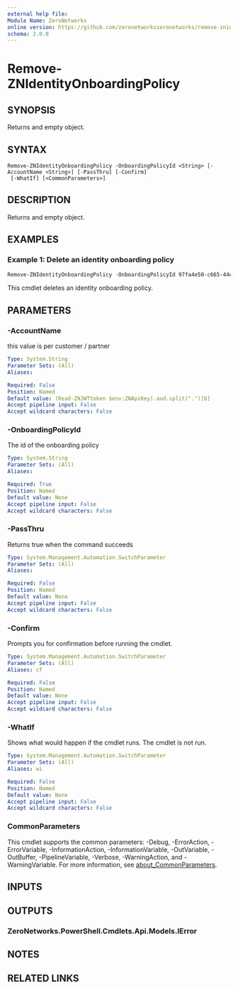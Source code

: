 ```yaml
---
external help file:
Module Name: ZeroNetworks
online version: https://github.com/zeronetworkszeronetworks/remove-znidentityonboardingpolicy
schema: 2.0.0
---
```


# Remove-ZNIdentityOnboardingPolicy

## SYNOPSIS
Returns and empty object.

## SYNTAX

```
Remove-ZNIdentityOnboardingPolicy -OnboardingPolicyId <String> [-AccountName <String>] [-PassThru] [-Confirm]
 [-WhatIf] [<CommonParameters>]
```

## DESCRIPTION
Returns and empty object.

## EXAMPLES

### Example 1: Delete an identity onboarding policy
```powershell
Remove-ZNIdentityOnboardingPolicy -OnboardingPolicyId 97fa4e50-c665-44e9-8261-d07c543d9d80
```

This cmdlet deletes an identity onboarding policy.

## PARAMETERS

### -AccountName
this value is per customer / partner

```yaml
Type: System.String
Parameter Sets: (All)
Aliases:

Required: False
Position: Named
Default value: (Read-ZNJWTtoken $env:ZNApiKey).aud.split(".")[0]
Accept pipeline input: False
Accept wildcard characters: False
```

### -OnboardingPolicyId
The id of the onboarding policy

```yaml
Type: System.String
Parameter Sets: (All)
Aliases:

Required: True
Position: Named
Default value: None
Accept pipeline input: False
Accept wildcard characters: False
```

### -PassThru
Returns true when the command succeeds

```yaml
Type: System.Management.Automation.SwitchParameter
Parameter Sets: (All)
Aliases:

Required: False
Position: Named
Default value: None
Accept pipeline input: False
Accept wildcard characters: False
```

### -Confirm
Prompts you for confirmation before running the cmdlet.

```yaml
Type: System.Management.Automation.SwitchParameter
Parameter Sets: (All)
Aliases: cf

Required: False
Position: Named
Default value: None
Accept pipeline input: False
Accept wildcard characters: False
```

### -WhatIf
Shows what would happen if the cmdlet runs.
The cmdlet is not run.

```yaml
Type: System.Management.Automation.SwitchParameter
Parameter Sets: (All)
Aliases: wi

Required: False
Position: Named
Default value: None
Accept pipeline input: False
Accept wildcard characters: False
```

### CommonParameters
This cmdlet supports the common parameters: -Debug, -ErrorAction, -ErrorVariable, -InformationAction, -InformationVariable, -OutVariable, -OutBuffer, -PipelineVariable, -Verbose, -WarningAction, and -WarningVariable. For more information, see [about_CommonParameters](http://go.microsoft.com/fwlink/?LinkID=113216).

## INPUTS

## OUTPUTS

### ZeroNetworks.PowerShell.Cmdlets.Api.Models.IError

## NOTES

## RELATED LINKS

